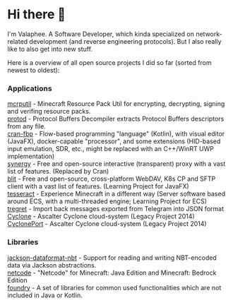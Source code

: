 # Hi there 👋

I'm Valaphee. A Software Developer, which kinda specialized on network-related development (and reverse engineering protocols). But I also really like to also get into new stuff.

Here is a overview of all open source projects I did so far (sorted from newest to oldest):

### Applications
[mcrputil](https://github.com/valaphee/mcrputil) - Minecraft Resource Pack Util for encrypting, decrypting, signing and verifing resource packs.<br>
[protod](https://github.com/valaphee/protod) - Protocol Buffers Decompiler extracts Protocol Buffers descriptors from any file.<br>
[cran-fbp](https://github.com/valaphee/cran-fbp) - Flow-based programming "language" (Kotlin), with visual editor (JavaFX), docker-capable "processor", and some extensions (HID-based input emulation, SDR, etc., might be replaced with an C++/WinRT UWP implementation)<br>
[synergy](https://github.com/valaphee/synergy) - Free and open-source interactive (transparent) proxy with a vast list of features. (Replaced by Cran)<br>
[blit](https://github.com/valaphee/blit) - Free and open-source, cross-platform WebDAV, K8s CP and SFTP client with a vast list of features. (Learning Project for JavaFX)<br>
[tesseract](https://github.com/valaphee/tesseract) - Experience Minecraft in a different way (Server software based around ECS, with a multi-threaded engine; Learning Project for ECS)<br>
[tregret](https://github.com/valaphee/tregret) - Import back messages exported from Telegram into JSON format<br>
[Cyclone](https://github.com/valaphee/Cyclone) - Ascalter Cyclone cloud-system (Legacy Project 2014)<br>
[CyclonePort](https://github.com/valaphee/Cyclone) - Ascalter Cyclone cloud-system (Legacy Project 2014)<br>

### Libraries
[jackson-dataformat-nbt](https://github.com/valaphee/jackson-dataformat-nbt) - Support for reading and writing NBT-encoded data via Jackson abstractions.<br>
[netcode](https://github.com/valaphee/netcode) - "Netcode" for Minecraft: Java Edition and Minecraft: Bedrock Edition<br>
[foundry](https://github.com/valaphee/foundry) - A set of libraries for common used functionalities which are not included in Java or Kotlin.<br>
